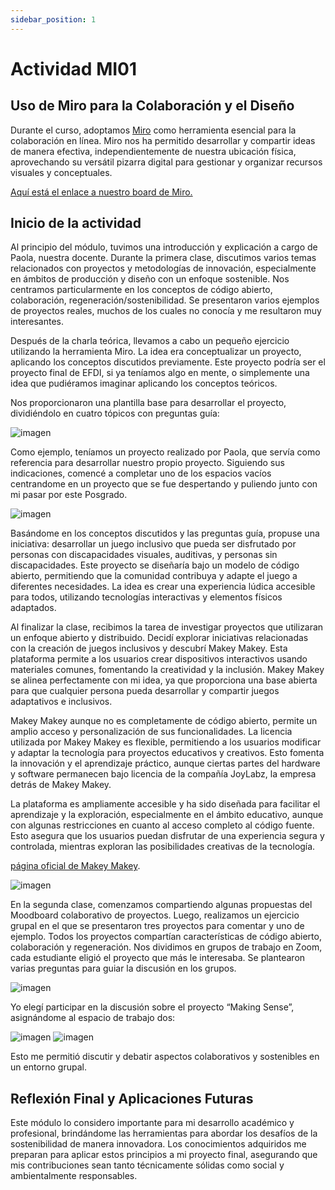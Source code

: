 ```yaml
---
sidebar_position: 1
---
```


# Actividad MI01

## Uso de Miro para la Colaboración y el Diseño

Durante el curso, adoptamos [Miro](https://miro.com/) como herramienta esencial para la colaboración en línea. Miro nos ha permitido desarrollar y compartir ideas de manera efectiva, independientemente de nuestra ubicación física, aprovechando su versátil pizarra digital para gestionar y organizar recursos visuales y conceptuales.

[Aquí está el enlace a nuestro board de Miro.](https://miro.com/app/board/uXjVKMo0rPU=/)

## Inicio de la actividad

Al principio del módulo, tuvimos una introducción y explicación a cargo de Paola, nuestra docente. Durante la primera clase, discutimos varios temas relacionados con proyectos y metodologías de innovación, especialmente en ámbitos de producción y diseño con un enfoque sostenible. Nos centramos particularmente en los conceptos de código abierto, colaboración, regeneración/sostenibilidad. Se presentaron varios ejemplos de proyectos reales, muchos de los cuales no conocía y me resultaron muy interesantes.

Después de la charla teórica, llevamos a cabo un pequeño ejercicio utilizando la herramienta Miro. La idea era conceptualizar un proyecto, aplicando los conceptos discutidos previamente. Este proyecto podría ser el proyecto final de EFDI, si ya teníamos algo en mente, o simplemente una idea que pudiéramos imaginar aplicando los conceptos teóricos.

Nos proporcionaron una plantilla base para desarrollar el proyecto, dividiéndolo en cuatro tópicos con preguntas guía:

![imagen](../../../img/MI01/0.png)

Como ejemplo, teníamos un proyecto realizado por Paola, que servía como referencia para desarrollar nuestro propio proyecto. Siguiendo sus indicaciones, comencé a completar uno de los espacios vacíos centrandome en un proyecto que se fue despertando y puliendo junto con mi pasar por este Posgrado.

![imagen](../../../img/MI01/1.png)

Basándome en los conceptos discutidos y las preguntas guía, propuse una iniciativa: desarrollar un juego inclusivo que pueda ser disfrutado por personas con discapacidades visuales, auditivas, y personas sin discapacidades. Este proyecto se diseñaría bajo un modelo de código abierto, permitiendo que la comunidad contribuya y adapte el juego a diferentes necesidades. La idea es crear una experiencia lúdica accesible para todos, utilizando tecnologías interactivas y elementos físicos adaptados.

Al finalizar la clase, recibimos la tarea de investigar proyectos que utilizaran un enfoque abierto y distribuido. Decidí explorar iniciativas relacionadas con la creación de juegos inclusivos y descubrí Makey Makey. Esta plataforma permite a los usuarios crear dispositivos interactivos usando materiales comunes, fomentando la creatividad y la inclusión. Makey Makey se alinea perfectamente con mi idea, ya que proporciona una base abierta para que cualquier persona pueda desarrollar y compartir juegos adaptativos e inclusivos.

Makey Makey aunque no es completamente de código abierto, permite un amplio acceso y personalización de sus funcionalidades. La licencia utilizada por Makey Makey es flexible, permitiendo a los usuarios modificar y adaptar la tecnología para proyectos educativos y creativos. Esto fomenta la innovación y el aprendizaje práctico, aunque ciertas partes del hardware y software permanecen bajo licencia de la compañía JoyLabz, la empresa detrás de Makey Makey.

La plataforma es ampliamente accesible y ha sido diseñada para facilitar el aprendizaje y la exploración, especialmente en el ámbito educativo, aunque con algunas restricciones en cuanto al acceso completo al código fuente. Esto asegura que los usuarios puedan disfrutar de una experiencia segura y controlada, mientras exploran las posibilidades creativas de la tecnología.

[página oficial de Makey Makey](https://makeymakey.com/pages/how-to).

![imagen](../../../img/MI01/2.png)

En la segunda clase, comenzamos compartiendo algunas propuestas del Moodboard colaborativo de proyectos. Luego, realizamos un ejercicio grupal en el que se presentaron tres proyectos para comentar y uno de ejemplo. Todos los proyectos compartían características de código abierto, colaboración y regeneración. Nos dividimos en grupos de trabajo en Zoom, cada estudiante eligió el proyecto que más le interesaba. Se plantearon varias preguntas para guiar la discusión en los grupos.

![imagen](../../../img/MI01/3.png)

Yo elegí participar en la discusión sobre el proyecto “Making Sense”, asignándome al espacio de trabajo dos:

![imagen](../../../img/MI01/4.png)
![imagen](../../../img/MI01/5.png)

Esto me permitió discutir y debatir aspectos colaborativos y sostenibles en un entorno grupal.

## Reflexión Final y Aplicaciones Futuras

Este módulo lo considero importante para mi desarrollo académico y profesional, brindándome las herramientas para abordar los desafíos de la sostenibilidad de manera innovadora. Los conocimientos adquiridos me preparan para aplicar estos principios a mi proyecto final, asegurando que mis contribuciones sean tanto técnicamente sólidas como social y ambientalmente responsables.
